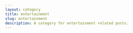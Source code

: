 ```yaml
---
layout: category
title: entertainment
slug: entertainment
description: A category for entertainment related posts.
---
```

